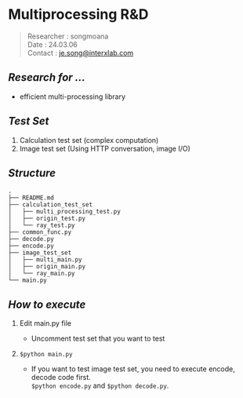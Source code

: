 # Multiprocessing R&D
> Researcher : songmoana  
> Date : 24.03.06  
> Contact : je.song@interxlab.com

## _Research for ..._
- efficient multi-processing library

## _Test Set_
1. Calculation test set (complex computation)
2. Image test set (Using HTTP conversation, image I/O)

## _Structure_
```
.
├── README.md
├── calculation_test_set
│   ├── multi_processing_test.py
│   ├── origin_test.py
│   └── ray_test.py
├── common_func.py
├── decode.py
├── encode.py
├── image_test_set
│   ├── multi_main.py
│   ├── origin_main.py
│   └── ray_main.py
└── main.py
```

## _How to execute_
1. Edit main.py file
    - Uncomment test set that you want to test
    
2. `$python main.py`

    - If you want to test image test set, you need to execute encode, decode code first.  
        `$python encode.py` and `$python decode.py`.
